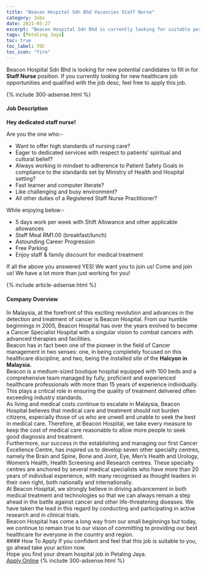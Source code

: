 ```yaml
---
title: "Beacon Hospital Sdn Bhd Vacancies Staff Nurse" 
category: Jobs 
date: 2021-05-27 
excerpt: "Beacon Hospital Sdn Bhd is currently looking for suitable person to fill in the Staff Nurse which positioned at Petaling Jaya" 
tags: [Petaling Jaya] 
toc: true 
toc_label: TOC 
toc_icon: "fire" 
--- 
```


<p>Beacon Hospital Sdn Bhd is looking for new potential candidates to fill in for <b>Staff Nurse</b> position. If you currently looking for new healthcare job opportunities and qualified with the job desc, feel free to apply this job.
</p>{% include 300-adsense.html %} 
<div><div><h4>Job Description</h4></div><div><div><span><div><p><strong>Hey dedicated staff nurse!</strong></p><p><span>Are you the one who:-</span></p><ul><li><span>Want to offer high standards of nursing care?</span></li><li><span>Eager to dedicated services with respect to patients&#8217; spiritual and cultural belief?</span></li><li><span>Always working in mindset to adherence to Patient Safety Goals in compliance to the standards set by Ministry of Health and Hospital setting?</span></li><li><span>Fast learner and computer literate?</span></li><li><span>Like challenging and busy environment?</span></li><li><span>All other duties of a Registered Staff Nurse Practitioner?</span></li></ul><p><span>While enjoying below:-</span></p><ul><li><span>5 days work per week with Shift Allowance and other applicable allowances</span></li><li><span>Staff Meal RM1.00 (breakfast/lunch)&#160;</span></li><li><span>Astounding Career Progression</span></li><li><span>Free Parking&#160;</span></li><li><span>Enjoy staff &amp; family discount for medical treatment</span></li></ul><p><span>If all the above you answered YES! We want you to join us! Come and join us! We have a lot more than just working for you!</span></p></div></span></div></div></div> 
{% include article-adsense.html %} 
<div><div><h4>Company Overview</h4></div><div><div><span><div><div>
<div>
<div>In Malaysia, at the forefront of this exciting revolution and advances in the detection and treatment of cancer is Beacon Hospital. From our humble beginnings in 2005, Beacon Hospital has over the years evolved to become a Cancer Specialist Hospital with a singular vision to combat cancers with advanced therapies and facilities.</div>
<div>Beacon has in fact been one of the pioneer in the field of Cancer management in two senses: one, in being completely focused on this healthcare discipline, and two, being the installed site of the <strong>Halcyon in Malaysia.</strong></div>
<div>
<div>Beacon is a medium-sized boutique hospital equipped with 100 beds and a comprehensive team managed by fully, proficient and experienced healthcare professionals with more than 15 years of experience individually. This plays a critical role in ensuring the quality of treatment delivered often exceeding industry standards.</div>
<div>As living and medical costs continue to escalate in Malaysia, Beacon Hospital believes that medical care and treatment should not burden citizens, especially those of us who are unwell and unable to seek the best in medical care. Therefore, at Beacon Hospital, we take every measure to keep the cost of medical care reasonable to allow more people to seek good diagnosis and treatment.</div>
<div>Furthermore, our success in the establishing and managing our first Cancer Excellence Centre, has inspired us to develop seven other specialty centres, namely the Brain and Spine, Bone and Joint, Eye, Men&#8217;s Health and Urology, Women&#8217;s Health, Health Screening and Research centres. These specialty centres are anchored by several medical specialists who have more than 20 years of individual experience, with many recognised as thought leaders in their own right, both nationally and internationally.</div>
<div>
<div>At Beacon Hospital, we strongly believe in driving advancement in both medical treatment and technologies so that we can always remain a step ahead in the battle against cancer and other life-threatening diseases. We have taken the lead in this regard by conducting and participating in active research and in clinical trials.</div>
<div>Beacon Hospital has come a long way from our small beginnings but today, we continue to remain true to our vision of committing to providing our best healthcare for everyone in the country and region.</div>
</div>
</div>
</div>
</div></div></span></div></div></div> 
#### How To Apply 
If you confident and feel that this job is suitable to you, go ahead take your action now. <br/> 
Hope you find your dream hospital job in Petaling Jaya. <br/> 
<a href="https://www.jobstreet.com.my/en/job/staff-nurse-4575480?jobId=jobstreet-my-job-4575480" class="btn btn--warning" target="_blank" rel="nofollow noopenner">Apply Online</a> 
{% include 300-adsense.html %} 